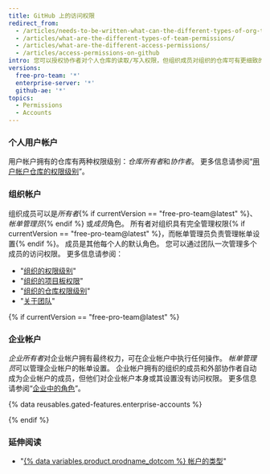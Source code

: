 ```yaml
---
title: GitHub 上的访问权限
redirect_from:
  - /articles/needs-to-be-written-what-can-the-different-types-of-org-team-permissions-do/
  - /articles/what-are-the-different-types-of-team-permissions/
  - /articles/what-are-the-different-access-permissions/
  - /articles/access-permissions-on-github
intro: 您可以授权协作者对个人仓库的读取/写入权限，但组织成员对组织的仓库可有更细致的访问权限。
versions:
  free-pro-team: '*'
  enterprise-server: '*'
  github-ae: '*'
topics:
  - Permissions
  - Accounts
---
```


### 个人用户帐户

用户帐户拥有的仓库有两种权限级别：*仓库所有者*和*协作者*。 更多信息请参阅“[用户帐户仓库的权限级别](/articles/permission-levels-for-a-user-account-repository)”。

### 组织帐户

组织成员可以是*所有者*{% if currentVersion == "free-pro-team@latest" %}、*帐单管理员*{% endif %} 或*成员*角色。 所有者对组织具有完全管理权限{% if currentVersion == "free-pro-team@latest" %}，而帐单管理员负责管理帐单设置{% endif %}。 成员是其他每个人的默认角色。 您可以通过团队一次管理多个成员的访问权限。 更多信息请参阅：
- "[组织的权限级别](/articles/permission-levels-for-an-organization)"
- "[组织的项目板权限](/articles/project-board-permissions-for-an-organization)"
- "[组织的仓库权限级别](/articles/repository-permission-levels-for-an-organization)"
- "[关于团队](/articles/about-teams)"

{% if currentVersion == "free-pro-team@latest" %}

### 企业帐户

*企业所有者*对企业帐户拥有最终权力，可在企业帐户中执行任何操作。 *帐单管理员*可以管理企业帐户的帐单设置。 企业帐户拥有的组织的成员和外部协作者自动成为企业帐户的成员，但他们对企业帐户本身或其设置没有访问权限。 更多信息请参阅“[企业中的角色](/github/setting-up-and-managing-your-enterprise/roles-in-an-enterprise)”。

{% data reusables.gated-features.enterprise-accounts %}

{% endif %}

### 延伸阅读

- "[{% data variables.product.prodname_dotcom %} 帐户的类型](/articles/types-of-github-accounts)"
